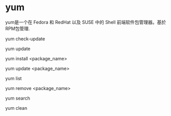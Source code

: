 # yum
yum是一个在 Fedora 和 RedHat 以及 SUSE 中的 Shell 前端软件包管理器。基於RPM包管理.


yum check-update

yum update

yum install <package_name>

yum update <package_name>

yum list

yum remove <package_name>

yum search <keyword>

yum clean
